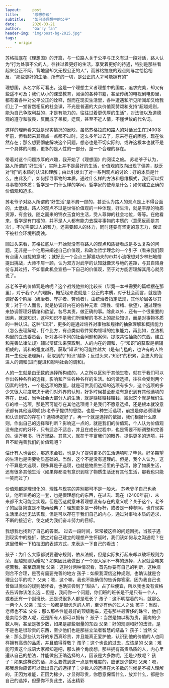 ```yaml
---
layout:     post
title:      "感想杂谈"
subtitle:   "如何谈理想中的公平"
date:       2020-03-21
author:     "Garry fan"
header-img: "img/post-bg-2015.jpg"
tags:
    - origin
---
```



苏格拉底在《理想国》的开篇，与一位路人关于公平与正义有过一段对话，路人认为“行为处事不公的人，往往过着更好的生活，享受着更好的待遇，特别是那些看起来公正不阿，背地里却又无视公正的人”，而苏格拉底的观点则与之恰恰相反，“那些更好的生活，所有的一切，是公正的人才可能拥有的”

理想国，从名字即可看出，这是一个理想主义者理想中的国度，追求完美，却又有些遥不可及；我们从小的课堂教育，阅读的各种书籍，甚至传统的电视剧电影里，都有着各种对公平公正的诠释，然而在现实生活里，各种遭遇和所见所闻却又给我们上了一堂皆然相反的社会课，不光是普遍的大众价值观赞颂和支持“超越规则，能为自己争取利益的，才是有能力的，往往过着更优厚的生活”，对法律以及道德观的遵守和敬畏，反而成了呆板，迂腐，甚至不近人情，不懂世故的代名词。

这样的理解看来就是现实情况的反映，虽然苏格拉底和路人的对话发生在2400多年前，但看起来其观点一点都不过时，这么多年过去了，原来存在的困惑，现在依然存在；那么想要彻底解决这个问题，想必也是不切实际的，或许这根本也就不是一个具体的问题，更多的是人性的一部分，是一个合理的存在。

带着对这个问题浓厚的兴趣，我开始了《理想国》的阅读之旅。
苏老爷子认为，路人所谓的“好生活”，实际上并不是最好的生活，价值观的取向出现了偏差，缺乏对“好”的本质的认识和理解；由此引发出了对一系列观点的讨论：好的本质是什么，由此及广，如何探寻事物的本质，通过什么样的方法和思维模式，我们可以探寻事物的本质；哲学是一门什么样的学问，哲学家的使命是什么；如何建立正确的价值观和追求。

苏老爷子对路人所谓的“好生活”是不屑一顾的，甚至认为路人的观点是上不得台面的，太低级。路人的观点不过是世俗价值观的一种体现，好生活，就是丰厚的物质资源，有金钱，随之而来的锦衣玉食的生活，受人尊仰的社会地位，等等。在他看来，哲学是有门槛的，并不是人人都有能力去探寻事物的本质的（意愿反而是其次），不光需要过人的智力，还需要超人的体力，同时还要有坚定的意志力，保证不被社会环境所腐蚀。

回过头来看，苏格拉底从一开始就没有将路人的观点和质疑看成是多么复杂的问题，无非是一个他用来阐述自己价值观，和政治哲学理念的一个引子（看来我们颇有点庸人自扰的意味）；就好比一个会点三脚猫功夫的市井小流氓想对少林扫地僧提出挑战，大师不屑一顾，认为双方对武学的认知就像天与地的差距，与其自降身份与其过招，不如借此机会宣扬一下自己的价值观，至于对方能否理解其用心就另说了。

苏老爷子的价值观是啥呢？这个战线他拉的比较长（毕竟一本书需要的篇幅摆在那里），对于我个人的理解，概括起来说就是：公正的本质，对于社会而言，就是协调好各个阶层（统治者、守护者、劳动者），由统治者指定法规，其他阶层各尽其责；对于个人而言，就是协调好内在的各种元素（理性、情绪、欲望），通过理性来协调管理好情绪和欲望，各尽其责，做正确的事。除此以外，还有一个很重要的因素，就是知识，这种知识不是我们所理解的书本上的那些知识，而是对事物本质的一种认识。这种“知识”，更多的是通过培养对事物和规律的抽象理解和概括能力（怎么去理解呢，打个比方，有点类似软件架构领域的抽象能力，再比如，立法机构里的立法委员会，针对各种不同的社会问题和案例，提取共性抽象的东西，建立和完善法律法规）辅以辩证法来获取到。人的内在的调和，与“知识”的获取是相辅相成的，调和的程度越高，获取“知识“的可能性越大（是有门槛的，也许有的人终其一生也无法理解），获取到的”知识“越多；反过头来，”知识“的积累，会更大的促进人的调和(进而促进和影响社会的调和)。

人的一生就是由无数的选择所构成的，人之所以区别于其他生物，就在于我们可以作出各种各样的选择，影响和产生各种各样的生活。如何做选择，往往会受到两个因素的制约，一个是选项的数量，就是可供我们选择的选项有多少，这个选项的多少又很大程度取决于我们对外界的认知，好多时候甚至都没有意识到有其他选项的存在，比如，当今社会大部分人的生活，就是赚钱赚钱赚钱，貌似这个就是我们生存的唯一选项，那是否可能存在其他选项呢？是我们不愿意选择，还是根本就没意识都有其他选项呢(苏老爷子提供的思路，也是一种生活选项，前提是你必须理解和认识到它的存在)？选项确定好了，再一个就是选择的依据，我们根据什么原则，作出自己的选择和判断？影响这一点的，就是我们的价值观，个人认为价值观没有绝对的好坏，只有适合不适合，并且在成长过程中，也是需要不断调整和完善的。读万卷书，行万里路，其意义，就在于丰富我们的眼界，提供更多的选项，并且不断完善我们的价值观吧？

估计有人也会说，那追求金钱，也是为了提供更多的生活选项吧？毕竟，好多期望的生活也是需要物质基础的。当然，这个不是没有道理的。但是，我个人认为，这个不算是大选项，顶多算是子选项，也就是物质生活里的子选项，除了物质生活，还有很多其他生活（如果你都没有意识到除了物质生活还有其他生活，那我也只能一笑而过了）

价值观都是理想化的，理性与现实的差别那可不是一般大。
苏老爷子自己也承认，他所宣扬的这一套，也是很理想化的东西，在过去、现在（2400年前）、未来都不太可能会实现。但是否这就意味着理想没有存在的意义呢？关于这个，老爷子的回答简直是不能再经典了：理想更多是一种标杆，或者是一种参照，也许现实生活里永远无法实现，但是可以存在于我们自己的内心，通过对事物本质的追求，不断的接近它，使之成为我们奋斗努力的目标。

我想我也找到了自己的答案。
过去一段时间，常常被这样的问题困扰，当孩子遇到现实中的挫折，使之对自己建立的理想产生怀疑时，我们该如何与之沟通呢？在这里借用一下柏拉图的表述方式，来表达一下自己的看法：

孩子：为什么大家都说要遵守规则，依从法规，但是实际执行起来却以破坏规则为荣，超越规则为耀呢？如果因此我做出了一个跟大家不一样的选择，大家就会嘲笑挖苦我，甚至疏离我
父亲：这得分两种情况看，首先你要有自己的判断，这种规则合不合理，是否有需要完善的地方
孩子：如果我深信这种规则，也确认就是合理且公平的呢？
父亲：嗯，这个嘛，我也不能确信的告诉你答案，因为我自己也曾做过类似的规则破坏者，也确实尝到了“甜头”，占了些便宜，所以我也没有资格去告诉你该怎么选 ...但是，我问你一个问题，你们班的班长是不是只有一个人，或者还有一个副班长，还是说很多人都是班长？
孩子：这不明摆着的吗，就那么一两个人
父亲：班长一般都是很优秀的人吧，至少有他的过人之处
孩子：当然，老师也不笨
父亲：那么那些性能最好的顶级跑车，还有那些最奢侈的珠宝，他们是卖给少数人呢，还是所有人都可以拥有？
孩子：当然是物以稀为贵，面向的少数人啊，甚至是极少数，如果是那些限量的东西
父亲：好的规则和好的法律，是不是也是很珍贵的东西，至少他们也是那些立法者智慧的结晶？
孩子：当然
父亲：那么那些认为好的东西真珍贵，并且能真正爱护他，认识到他的价值的人也同样拥有高贵的品质，并且值得尊敬？
孩子：这个也说的过去，应该是的
父亲：难能可贵这个成语大家都知道吧，那么换个角度想，那些拥有高贵品质的人，内心里遵从自己的想法，并能做出正确选择的人，因该是大多数呢，还是少数呢？
孩子：如果这样说的话，那么要做到这一点是有难度的，应该是少数吧
父亲：嗯，那我想你应该可以做出自己的选择了；少数人的选择在大多数的时候是不被人理解的，正因为难能，正因为稀少，才显得珍贵，你愿意保留什么，放弃什么，都是你自己的选择，但愿你不负此生，活出精彩

















